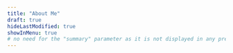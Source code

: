 ```yaml
---
title: "About Me"
draft: true
hideLastModified: true
showInMenu: true
# no need for the "summary" parameter as it is not displayed in any previews
---
```



